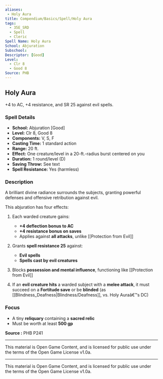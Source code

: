 ```yaml
---
aliases:
 - Holy Aura
title: Compendium/Basics/Spell/Holy Aura
tags:  
  - 35E_SRD  
  - Spell  
  - Cleric  
Spell Name: Holy Aura
School: Abjuration
Subschool: 
Descriptor: [Good]
Level:  
  - Clr 8  
  - Good 8  
Source: PHB
---
```


## Holy Aura

+4 to AC, +4 resistance, and SR 25 against evil spells.

### Spell Details

- **School:** Abjuration [Good]  
- **Level:** Clr 8, Good 8  
- **Components:** V, S, F  
- **Casting Time:** 1 standard action  
- **Range:** 20 ft.  
- **Effect:** One creature/level in a 20-ft.-radius burst centered on you  
- **Duration:** 1 round/level (D)  
- **Saving Throw:** See text  
- **Spell Resistance:** Yes (harmless)  

### Description

A brilliant divine radiance surrounds the subjects, granting powerful defenses and offensive retribution against evil.

This abjuration has four effects:

1. Each warded creature gains:  
   - **+4 deflection bonus to AC**  
   - **+4 resistance bonus on saves**  
   - Applies against **all attacks**, unlike [[Protection from Evil]]

2. Grants **spell resistance 25** against:  
   - **Evil spells**  
   - **Spells cast by evil creatures**

3. Blocks **possession and mental influence**, functioning like [[Protection from Evil]]

4. If an **evil creature hits** a warded subject with a **melee attack**, it must succeed on a **Fortitude save** or be **blinded** (as [[Blindness_Deafness|Blindness/Deafness]], vs. Holy Auraâ€™s DC)

### Focus

- A tiny **reliquary** containing a **sacred relic**  
- Must be worth at least **500 gp**



**Source :** PHB P241

---

This material is Open Game Content, and is licensed for public use under  
the terms of the Open Game License v1.0a.

---

This material is Open Game Content, and is licensed for public use under the terms of the Open Game License v1.0a.
